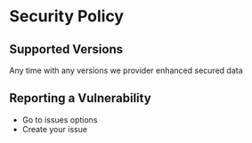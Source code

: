# Security Policy

## Supported Versions

Any time with any versions we provider enhanced secured data

## Reporting a Vulnerability

- Go to issues options
- Create your issue
